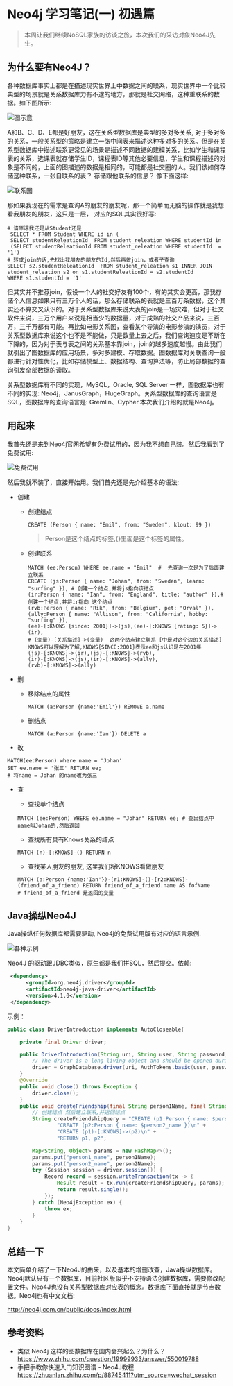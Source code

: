 # Neo4j 学习笔记(一) 初遇篇

> 本周让我们继续NoSQL家族的访谈之旅，本次我们的采访对象Neo4J先生。

## 为什么要有Neo4J？

各种数据库事实上都是在描述现实世界上中数据之间的联系，现实世界中一个比较典型的场景就是关系数据库力有不逮的地方，那就是社交网络，这种重联系的数据。如下图所示:

![图示意](https://tvax4.sinaimg.cn/large/006e5UvNly1h0f8tr1yzmj30wt0ikgnv.jpg)

A和B、C、D、E都是好朋友，这在关系型数据库是典型的多对多关系, 对于多对多的关系，一般关系型的策略是建立一张中间表来描述这种多对多的关系。但是在关系型数据库中描述联系更常见的场景是描述不同数据的建模关系，比如学生和课程表的关系，选课表就存储学生ID，课程表ID等其他必要信息，学生和课程描述的对象是不同的，上面的图描述的数据是相同的，可能都是社交圈的人。我们该如何存储这种联系，一张自联系的表？ 存储跟他联系的信息？ 像下面这样: 

![联系图](https://tvax4.sinaimg.cn/large/006e5UvNly1h0fazs9hr8j30vn0mi0vk.jpg)

那如果我现在的需求是查询A的朋友的朋友呢，那一个简单而无脑的操作就是我想看我朋友的朋友，这只是一层， 对应的SQL其实很好写:

```mysql
# 请原谅我还是从Student还是
 SELECT * FROM Student WHERE id in ( 
 SELECT studentReleationId  FROM student_releation WHERE studentId in     
 (SELECT studentReleationId FROM student_releation WHERE studentId  = '1')
# 转成join的话,先找出我朋友的朋友的Id,然后再做join，或者子查询
SELECT s2.studentReleationId  FROM student_releation s1 INNER JOIN  student_releation s2 on s1.studentReleationId = s2.studentId
WHERE s1.studentId = '1'
```

但其实并不推荐join，假设一个人的社交好友有100个，有的其实会更高，那我存储个人信息如果只有三万个人的话，那么存储联系的表就是三百万条数据，这个其实还不算交叉认识的。对于关系型数据库来说大表的join是一场灾难，但对于社交软件来说，三万个用户来说是相当少的数据量，对于成熟的社交产品来说，三百万，三千万都有可能。再比如电影关系图，查看某个导演的电影参演的演员，对于关系型数据库来说这个也不是不能做，只是数量上去之后，我们查询速度是不断在下降的，因为对于表与表之间的关系基本靠join，join的越多速度越慢。由此我们就引出了图数据库的应用场景，多对多建模、存取数据。图数据库对关联查询一般都进行针对性优化，比如存储模型上、数据结构、查询算法等，防止局部数据的查询引发全部数据的读取。

关系型数据库有不同的实现，MySQL，Oracle, SQL Server 一样，图数据库也有不同的实现: Neo4j，JanusGraph，HugeGraph。关系型数据库的查询语言是SQL，图数据库的查询语言是: Gremlin、Cypher.本次我们介绍的就是Neo4j。

## 用起来

我首先还是来到Neo4j官网希望有免费试用的，因为我不想自己装。然后我看到了免费试用:

![免费试用](https://tvax4.sinaimg.cn/large/006e5UvNly1h0fbuxktu8j31fc0m8n7t.jpg)

然后我就不装了，直接开始用。我们首先还是先介绍基本的语法:

- 创建

  - 创建结点

    ```cypher
    CREATE (Person { name: "Emil", from: "Sweden", klout: 99 }) 
    ```

    > Person是这个结点的标签,{}里面是这个标签的属性。

  - 创建联系

    ```cypher
    MATCH (ee:Person) WHERE ee.name = "Emil"  #  先查询一次是为了后面建立联系
    CREATE (js:Person { name: "Johan", from: "Sweden", learn: "surfing" }), # 创建一个结点,并将js指向该结点
    (ir:Person { name: "Ian", from: "England", title: "author" }),# 创建一个结点,并将ir指向 这个结点
    (rvb:Person { name: "Rik", from: "Belgium", pet: "Orval" }),
    (ally:Person { name: "Allison", from: "California", hobby: "surfing" }),
    (ee)-[:KNOWS {since: 2001}]->(js),(ee)-[:KNOWS {rating: 5}]->(ir),
    # (变量)-[关系描述]->(变量)  这两个结点建立联系 [中是对这个边的关系描述] KNOWS可以理解为了解,KNOWS{SINCE:2001}表示ee和js认识是在2001年
    (js)-[:KNOWS]->(ir),(js)-[:KNOWS]->(rvb),
    (ir)-[:KNOWS]->(js),(ir)-[:KNOWS]->(ally),
    (rvb)-[:KNOWS]->(ally)
    ```

- 删

  - 移除结点的属性

    ```cypher
    MATCH (a:Person {name:'Emil'}) REMOVE a.name
    ```

  - 删结点

    ```cypher
    MATCH (a:Person {name:'Ian'}) DELETE a
    ```

- 改

```cypher
MATCH(ee:Person) where name = 'Johan'
SET ee.name = '张三' RETURN ee; 
# 将name = Johan 的name改为张三
```

- 查

  - 查找单个结点

  ```cypher
  MATCH (ee:Person) WHERE ee.name = "Johan" RETURN ee; # 查出结点中name叫Johan的,然后返回 
  ```

  - 查找所有具有Knows关系的结点

  ```cypher
  MATCH (n)-[:KNOWS]-() RETURN n
  ```

  - 查找某人朋友的朋友, 这里我们将KNOWS看做朋友

  ```cypher
  MATCH (a:Person {name:'Ian'})-[r1:KNOWS]-()-[r2:KNOWS]-(friend_of_a_friend) RETURN friend_of_a_friend.name AS fofName
  # friend_of_a_friend 是返回的变量
  ```

## Java操纵Neo4J

Java操纵任何数据库都需要驱动, Neo4j的免费试用版有对应的语言示例.

![各种示例](https://tvax3.sinaimg.cn/large/006e5UvNly1h0ffgfrga4j316v0nc12k.jpg)



Neo4J 的驱动跟JDBC类似，原生都是我们拼SQL，然后提交。依赖:

```xml
 <dependency>
      <groupId>org.neo4j.driver</groupId>
      <artifactId>neo4j-java-driver</artifactId>
      <version>4.1.0</version>
 </dependency>
```

示例：

```java
public class DriverIntroduction implements AutoCloseable{

    private final Driver driver;

    public DriverIntroduction(String uri, String user, String password, Config config) {
        // The driver is a long living object and should be opened during the start of your application
        driver = GraphDatabase.driver(uri, AuthTokens.basic(user, password), config);
    }
    @Override
    public void close() throws Exception {
        driver.close();
    }
    public void createFriendship(final String person1Name, final String person2Name) {
        // 创建结点 然后建立联系,并返回结点
        String createFriendshipQuery = "CREATE (p1:Person { name: $person1_name })\n" +
                "CREATE (p2:Person { name: $person2_name })\n" +
                "CREATE (p1)-[:KNOWS]->(p2)\n" +
                "RETURN p1, p2";

        Map<String, Object> params = new HashMap<>();
        params.put("person1_name", person1Name);
        params.put("person2_name", person2Name);
        try (Session session = driver.session()) {
            Record record = session.writeTransaction(tx -> {
                Result result = tx.run(createFriendshipQuery, params);
                return result.single();
            });
        } catch (Neo4jException ex) {
            throw ex;
        }
    }
}
```

## 总结一下

本文简单介绍了一下Neo4J的由来，以及基本的增删改查，Java操纵数据库。Neo4j默认只有一个数据库，目前社区版似乎不支持语法创建数据库，需要修改配置文件。Neo4J也没有关系型数据库对应表的概念。数据库下面直接就是节点数据。Neo4j也有中文文档:

http://neo4j.com.cn/public/docs/index.html

## 参考资料

- 类似 Neo4j 这样的图数据库在国内会兴起么？为什么？  https://www.zhihu.com/question/19999933/answer/550019788
- 手把手教你快速入门知识图谱 - Neo4J教程  https://zhuanlan.zhihu.com/p/88745411?utm_source=wechat_session



